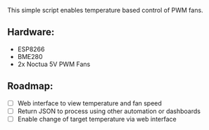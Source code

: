 This simple script enables temperature based control of PWM fans.

## Hardware:
- ESP8266
- BME280
- 2x Noctua 5V PWM Fans

## Roadmap:
- [ ] Web interface to view temperature and fan speed
- [ ] Return JSON to process using other automation or dashboards
- [ ] Enable change of target temperature via web interface 
